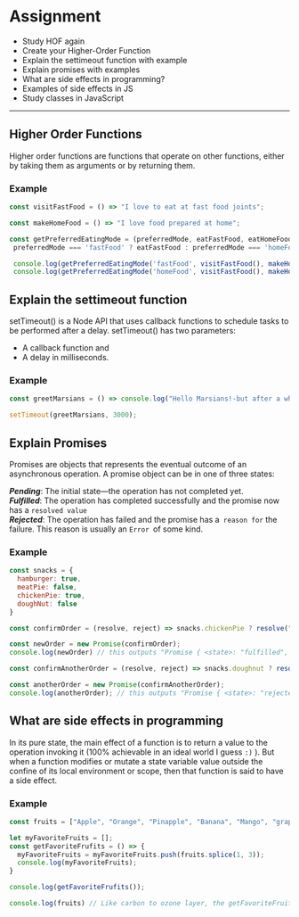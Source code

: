 
# **Assignment**
  * Study HOF again
  * Create your Higher-Order Function
  * Explain the settimeout function with example
  * Explain promises with examples
  * What are side effects in programming?
  * Examples of side effects in JS
  * Study classes in JavaScript  
-----------------------------------------------------------------------------------------------------------------------------------------------------------------------


## **Higher Order Functions**

Higher order functions are functions that operate on other functions, either by taking them as arguments or by returning them.

### **Example**



```js
const visitFastFood = () => "I love to eat at fast food joints";

const makeHomeFood = () => "I love food prepared at home";

const getPreferredEatingMode = (preferredMode, eatFastFood, eatHomeFood) =>  
 preferredMode === 'fastFood' ? eatFastFood : preferredMode === 'homeFood' ? eatHomeFood: "Enter the appropriate option"

 console.log(getPreferredEatingMode('fastFood', visitFastFood(), makeHomeFood()));
 console.log(getPreferredEatingMode('homeFood', visitFastFood(), makeHomeFood()));  
 ```

## **Explain the settimeout function**



setTimeout() is a Node API that uses callback functions to schedule tasks to be performed after a delay. setTimeout() has two parameters:  

* A callback function and  
* A delay in milliseconds.

### **Example**
```js
const greetMarsians = () => console.log("Hello Marsians!-but after a while");

setTimeout(greetMarsians, 3000);
```


## **Explain Promises**



Promises are objects that represents the eventual outcome of an asynchronous operation. A promise object can be in one of three states:  


***Pending***: The initial state—the operation has not completed yet.  
***Fulfilled***: The operation has completed successfully and the promise now has a `resolved value`  
***Rejected***: The operation has failed and the promise has a` reason for` the failure. This reason is usually an `Error `of some kind.




### **Example**



```js
const snacks = {
  hamburger: true,
  meatPie: false,
  chickenPie: true,
  doughNut: false
}

const confirmOrder = (resolve, reject) => snacks.chickenPie ? resolve("chicken Pie order can be processed") : reject("chicken Pie fully sold out");

const newOrder = new Promise(confirmOrder);
console.log(newOrder) // this outputs "Promise { <state>: "fulfilled", <value>: "chicken Pie order can be processed" }"

const confirmAnotherOrder = (resolve, reject) => snacks.doughnut ? resolve("Loads of doughnut awaiting your order") : reject("Ooooops! we just sold out");

const anotherOrder = new Promise(confirmAnotherOrder);
console.log(anotherOrder); // this outputs "Promise { <state>: "rejected", <reason>: "Ooooops! we just sold out" }" AND an error response "Uncaught (in promise) Ooooops! we just sold out". The promise object uses its `then()` and `catch()` methods to link the settled promise to a handler...
```
## **What are side effects in programming**



In its pure state, the main effect of a function is to return a value to the operation invoking it (100% achievable in an ideal world I guess `:)` ). But when a function modifies or mutate a state variable value outside the confine of its local environment or scope, then that function is said to have a side effect.

### **Example**



```js
const fruits = ["Apple", "Orange", "Pinapple", "Banana", "Mango", "grape"];

let myFavoriteFruits = [];
const getFavoriteFrufits = () => {
  myFavoriteFruits = myFavoriteFruits.push(fruits.splice(1, 3));
  console.log(myFavoriteFruits);
}

console.log(getFavoriteFrufits());

console.log(fruits) // Like carbon to ozone layer, the getFavoriteFruits funtion has depleted the fruit array length from 6 to 3 on a large scale mutation.
